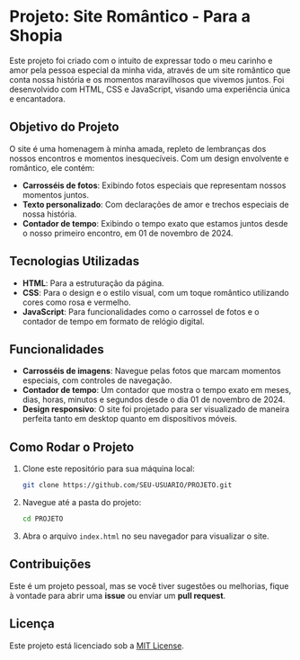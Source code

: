 # Projeto: Site Romântico - Para a Shopia

Este projeto foi criado com o intuito de expressar todo o meu carinho e amor pela pessoa especial da minha vida, através de um site romântico que conta nossa história e os momentos maravilhosos que vivemos juntos. Foi desenvolvido com HTML, CSS e JavaScript, visando uma experiência única e encantadora.

## Objetivo do Projeto

O site é uma homenagem à minha amada, repleto de lembranças dos nossos encontros e momentos inesquecíveis. Com um design envolvente e romântico, ele contém:

- **Carrosséis de fotos**: Exibindo fotos especiais que representam nossos momentos juntos.
- **Texto personalizado**: Com declarações de amor e trechos especiais de nossa história.
- **Contador de tempo**: Exibindo o tempo exato que estamos juntos desde o nosso primeiro encontro, em 01 de novembro de 2024.

## Tecnologias Utilizadas

- **HTML**: Para a estruturação da página.
- **CSS**: Para o design e o estilo visual, com um toque romântico utilizando cores como rosa e vermelho.
- **JavaScript**: Para funcionalidades como o carrossel de fotos e o contador de tempo em formato de relógio digital.

## Funcionalidades

- **Carrosséis de imagens**: Navegue pelas fotos que marcam momentos especiais, com controles de navegação.
- **Contador de tempo**: Um contador que mostra o tempo exato em meses, dias, horas, minutos e segundos desde o dia 01 de novembro de 2024.
- **Design responsivo**: O site foi projetado para ser visualizado de maneira perfeita tanto em desktop quanto em dispositivos móveis.

## Como Rodar o Projeto

1. Clone este repositório para sua máquina local:

    ```bash
    git clone https://github.com/SEU-USUARIO/PROJETO.git
    ```

2. Navegue até a pasta do projeto:

    ```bash
    cd PROJETO
    ```

3. Abra o arquivo `index.html` no seu navegador para visualizar o site.

## Contribuições

Este é um projeto pessoal, mas se você tiver sugestões ou melhorias, fique à vontade para abrir uma **issue** ou enviar um **pull request**.

## Licença

Este projeto está licenciado sob a [MIT License](LICENSE).
